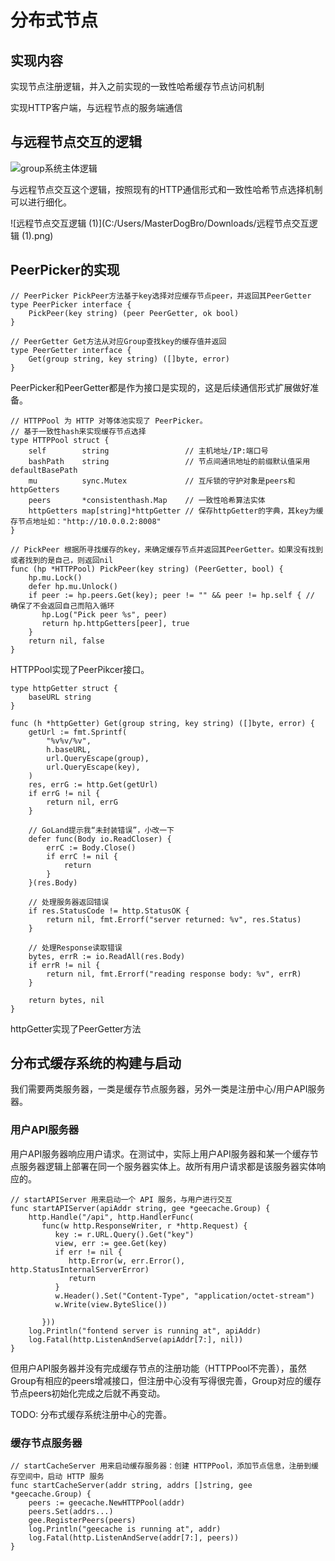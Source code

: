 # 分布式节点

## 实现内容

实现节点注册逻辑，并入之前实现的一致性哈希缓存节点访问机制

实现HTTP客户端，与远程节点的服务端通信

## 与远程节点交互的逻辑

![group系统主体逻辑](https://tuchuang-1318639513.cos.ap-beijing.myqcloud.com/images/202310161441272.png)

与远程节点交互这个逻辑，按照现有的HTTP通信形式和一致性哈希节点选择机制可以进行细化。

![远程节点交互逻辑 (1)](C:/Users/MasterDogBro/Downloads/远程节点交互逻辑 (1).png)

## PeerPicker的实现

```
// PeerPicker PickPeer方法基于key选择对应缓存节点peer，并返回其PeerGetter
type PeerPicker interface {
	PickPeer(key string) (peer PeerGetter, ok bool)
}

// PeerGetter Get方法从对应Group查找key的缓存值并返回
type PeerGetter interface {
	Get(group string, key string) ([]byte, error)
}
```

PeerPicker和PeerGetter都是作为接口是实现的，这是后续通信形式扩展做好准备。

```
// HTTPPool 为 HTTP 对等体池实现了 PeerPicker。
// 基于一致性hash来实现缓存节点选择
type HTTPPool struct {
	self        string                 // 主机地址/IP:端口号
	bashPath    string                 // 节点间通讯地址的前缀默认值采用defaultBasePath
	mu          sync.Mutex             // 互斥锁的守护对象是peers和httpGetters
	peers       *consistenthash.Map    // 一致性哈希算法实体
	httpGetters map[string]*httpGetter // 保存httpGetter的字典，其key为缓存节点地址如："http://10.0.0.2:8008"
}

// PickPeer 根据所寻找缓存的key，来确定缓存节点并返回其PeerGetter。如果没有找到或者找到的是自己，则返回nil
func (hp *HTTPPool) PickPeer(key string) (PeerGetter, bool) {
    hp.mu.Lock()
    defer hp.mu.Unlock()
    if peer := hp.peers.Get(key); peer != "" && peer != hp.self { // 确保了不会返回自己而陷入循环
       hp.Log("Pick peer %s", peer)
       return hp.httpGetters[peer], true
    }
    return nil, false
}
```

HTTPPool实现了PeerPikcer接口。

```
type httpGetter struct {
	baseURL string
}

func (h *httpGetter) Get(group string, key string) ([]byte, error) {
	getUrl := fmt.Sprintf(
		"%v%v/%v",
		h.baseURL,
		url.QueryEscape(group),
		url.QueryEscape(key),
	)
	res, errG := http.Get(getUrl)
	if errG != nil {
		return nil, errG
	}

	// GoLand提示我“未封装错误”，小改一下
	defer func(Body io.ReadCloser) {
		errC := Body.Close()
		if errC != nil {
			return
		}
	}(res.Body)

	// 处理服务器返回错误
	if res.StatusCode != http.StatusOK {
		return nil, fmt.Errorf("server returned: %v", res.Status)
	}

	// 处理Response读取错误
	bytes, errR := io.ReadAll(res.Body)
	if errR != nil {
		return nil, fmt.Errorf("reading response body: %v", errR)
	}

	return bytes, nil
}
```

httpGetter实现了PeerGetter方法

## 分布式缓存系统的构建与启动

我们需要两类服务器，一类是缓存节点服务器，另外一类是注册中心/用户API服务器。

### 用户API服务器

用户API服务器响应用户请求。在测试中，实际上用户API服务器和某一个缓存节点服务器逻辑上部署在同一个服务器实体上。故所有用户请求都是该服务器实体响应的。

```
// startAPIServer 用来启动一个 API 服务，与用户进行交互
func startAPIServer(apiAddr string, gee *geecache.Group) {
    http.Handle("/api", http.HandlerFunc(
       func(w http.ResponseWriter, r *http.Request) {
          key := r.URL.Query().Get("key")
          view, err := gee.Get(key)
          if err != nil {
             http.Error(w, err.Error(), http.StatusInternalServerError)
             return
          }
          w.Header().Set("Content-Type", "application/octet-stream")
          w.Write(view.ByteSlice())

       }))
    log.Println("fontend server is running at", apiAddr)
    log.Fatal(http.ListenAndServe(apiAddr[7:], nil))
}
```

但用户API服务器并没有完成缓存节点的注册功能（HTTPPool不完善），虽然Group有相应的peers增减接口，但注册中心没有写得很完善，Group对应的缓存节点peers初始化完成之后就不再变动。

TODO: 分布式缓存系统注册中心的完善。

### 缓存节点服务器

```
// startCacheServer 用来启动缓存服务器：创建 HTTPPool，添加节点信息，注册到缓存空间中，启动 HTTP 服务
func startCacheServer(addr string, addrs []string, gee *geecache.Group) {
    peers := geecache.NewHTTPPool(addr)
    peers.Set(addrs...)
    gee.RegisterPeers(peers)
    log.Println("geecache is running at", addr)
    log.Fatal(http.ListenAndServe(addr[7:], peers))
}
```
